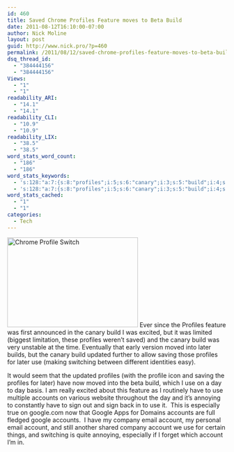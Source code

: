 ```yaml
---
id: 460
title: Saved Chrome Profiles Feature moves to Beta Build
date: 2011-08-12T16:10:00-07:00
author: Nick Moline
layout: post
guid: http://www.nick.pro/?p=460
permalink: /2011/08/12/saved-chrome-profiles-feature-moves-to-beta-build/
dsq_thread_id:
  - "384444156"
  - "384444156"
Views:
  - "1"
  - "1"
readability_ARI:
  - "14.1"
  - "14.1"
readability_CLI:
  - "10.9"
  - "10.9"
readability_LIX:
  - "38.5"
  - "38.5"
word_stats_word_count:
  - "186"
  - "186"
word_stats_keywords:
  - 's:128:"a:7:{s:8:"profiles";i:5;s:6:"canary";i:3;s:5:"build";i:4;s:5:"later";i:3;s:8:"accounts";i:3;s:6:"google";i:3;s:7:"account";i:4;}";'
  - 's:128:"a:7:{s:8:"profiles";i:5;s:6:"canary";i:3;s:5:"build";i:4;s:5:"later";i:3;s:8:"accounts";i:3;s:6:"google";i:3;s:7:"account";i:4;}";'
word_stats_cached:
  - "1"
  - "1"
categories:
  - Tech
---
```

<img class="alignright size-medium wp-image-461" title="Chrome Profile Switch" alt="Chrome Profile Switch" src="https://i1.wp.com/www.nick.pro/wp-content/uploads/2011/07/Region-capture-30-300x206.png?resize=300%2C206&#038;ssl=1" width="300" height="206" data-recalc-dims="1" /> Ever since the Profiles feature was first announced in the canary build I was excited, but it was limited (biggest limitation, these profiles weren&#8217;t saved) and the canary build was very unstable at the time. Eventually that early version moved into later builds, but the canary build updated further to allow saving those profiles for later use (making switching between different identities easy).

It would seem that the updated profiles (with the profile icon and saving the profiles for later) have now moved into the beta build, which I use on a day to day basis. I am really excited about this feature as I routinely have to use multiple accounts on various website throughout the day and it&#8217;s annoying to constantly have to sign out and sign back in to use it.  This is especially true on google.com now that Google Apps for Domains accounts are full fledged google accounts.  I have my company email account, my personal email account, and still another shared company account we use for certain things, and switching is quite annoying, especially if I forget which account I&#8217;m in.